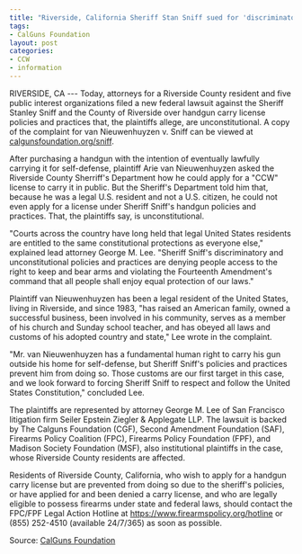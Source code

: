 ```yaml
---
title: "Riverside, California Sheriff Stan Sniff sued for 'discriminatory and unconstitutional' handgun carry policies in federal court"
tags:
- CalGuns Foundation
layout: post
categories:
- CCW
- information
---
```


RIVERSIDE, CA --- Today, attorneys for a Riverside County resident and five public interest organizations filed a new federal lawsuit against the Sheriff Stanley Sniff and the County of Riverside over handgun carry license policies and practices that, the plaintiffs allege, are unconstitutional. A copy of the complaint for van Nieuwenhuyzen v. Sniff can be viewed at [calgunsfoundation.org/sniff](http://www.calgunsfoundation.org/sniff).

After purchasing a handgun with the intention of eventually lawfully carrying it for self-defense, plaintiff Arie van Nieuwenhuyzen asked the Riverside County Sherriff's Department how he could apply for a "CCW" license to carry it in public. But the Sheriff's Department told him that, because he was a legal U.S. resident and not a U.S. citizen, he could not even apply for a license under Sheriff Sniff's handgun policies and practices. That, the plaintiffs say, is unconstitutional.

"Courts across the country have long held that legal United States residents are entitled to the same constitutional protections as everyone else," explained lead attorney George M. Lee. "Sheriff Sniff's discriminatory and unconstitutional policies and practices are denying people access to the right to keep and bear arms and violating the Fourteenth Amendment's command that all people shall enjoy equal protection of our laws."

Plaintiff van Nieuwenhuyzen has been a legal resident of the United States, living in Riverside, and since 1983, "has raised an American family, owned a successful business, been involved in his community, serves as a member of his church and Sunday school teacher, and has obeyed all laws and customs of his adopted country and state," Lee wrote in the complaint.

"Mr. van Nieuwenhuyzen has a fundamental human right to carry his gun outside his home for self-defense, but Sheriff Sniff's policies and practices prevent him from doing so. Those customs are our first target in this case, and we look forward to forcing Sheriff Sniff to respect and follow the United States Constitution," concluded Lee.

The plaintiffs are represented by attorney George M. Lee of San Francisco litigation firm Seiler Epstein Ziegler & Applegate LLP. The lawsuit is backed by The Calguns Foundation (CGF), Second Amendment Foundation (SAF), Firearms Policy Coalition (FPC), Firearms Policy Foundation (FPF), and Madison Society Foundation (MSF), also institutional plaintiffs in the case, whose Riverside County residents are affected.

Residents of Riverside County, California, who wish to apply for a handgun carry license but are prevented from doing so due to the sheriff's policies, or have applied for and been denied a carry license, and who are legally eligible to possess firearms under state and federal laws, should contact the FPC/FPF Legal Action Hotline at https://www.firearmspolicy.org/hotline or (855) 252-4510 (available 24/7/365) as soon as possible.

Source: [CalGuns Foundation](http://www.calgunsfoundation.org/riverside_california_sheriff_stan_sniff_sued)
